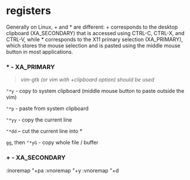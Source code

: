 registers
=========

Generally on Linux, + and * are different: + corresponds to the desktop clipboard (XA_SECONDARY) that is accessed using CTRL-C, CTRL-X, and CTRL-V, while * corresponds to the X11 primary selection (XA_PRIMARY), which stores the mouse selection and is pasted using the middle mouse button in most applications.

### \* - XA_PRIMARY
> *vim-gtk (or vim with +clipboard option) should be used*
 
`"*y` -  copy to system clipboard (middle mouse button to paste outside the vim)

`"*p` - paste from system clipboard

`"*yy` - copy the current line

`"*dd` – cut the current line into *

`gg`, then `"*yG` - copy whole file / buffer

### \+ - XA_SECONDARY
:inoremap <C-v> <ESC>"+pa
:vnoremap <C-c> "+y
:vnoremap <C-x> "+d